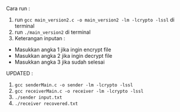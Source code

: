 Cara run :
1. run `gcc main_version2.c -o main_version2 -lm -lcrypto -lssl` di terminal
2. run `./main_version2` di terminal
3. Keterangan inputan :
- Masukkan angka 1 jika ingin encrypt file
- Masukkan angka 2 jika ingin decrypt file
- Masukkan angka 3 jika sudah selesai

UPDATED :
1. `gcc senderMain.c -o sender -lm -lcrypto -lssl`
2. `gcc receiverMain.c -o receiver -lm -lcrypto -lssl`
3. `./sender input.txt`
4. `./receiver recovered.txt`
